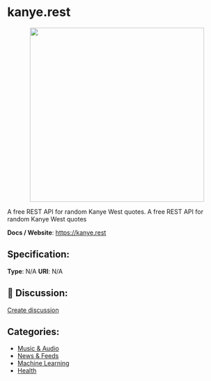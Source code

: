 # kanye.rest
<p align="center">
    <img width="400" src="https://raw.githubusercontent.com/apis-list/apis-list/apis/kanye-rest/logo_256x256.png" />
</p>

A free REST API for random Kanye West quotes. A free REST API for random Kanye West quotes

**Docs / Website**: https://kanye.rest

## Specification:
**Type**:  N/A 
**URI**:  N/A 

## 💬 Discussion:
[Create discussion](link)

## Categories:
- [Music & Audio](https://github.com/apis-list/apis-list#music-and-audio)
- [News & Feeds](https://github.com/apis-list/apis-list#news-and-feeds)
- [Machine Learning](https://github.com/apis-list/apis-list#machine-learning)
- [Health](https://github.com/apis-list/apis-list#health)





